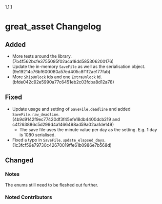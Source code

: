 1.1.1

# great_asset Changelog

## Added
- More tests around the library. (7b4f562bcfe3755095f02aca18dd585306200176)
- Update the in-memory `SaveFile` as well as the serialisation object. (9e19214c76bf600080a57ed405c8f1f2ae177fab)
- More `ShipUnlock` ids and one `ExtraUnlock` id. (bfde042c92e5990a77c6451eb2c03fcba8d12a78)

## Fixed
- Update usage and setting of `SaveFile.deadline` and added `SaveFile.raw_deadline`. (4b9d9142f9ec77420df3f45efe18db4400dcb219 and c4f263886c5d299d4a1466498ad59a02aa1de149)
  - The save file uses the minute value per day as the setting. E.g. 1 day is 1080 serialised.
- Fixed a typo in `SaveFile.update_elapsed_days`. (1c3fcf59e79730c42670019ffe61b0986e7b568d)
## Changed


### Notes
The enums still need to be fleshed out further.

### Noted Contributors
